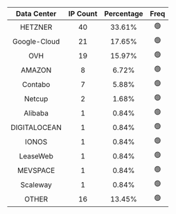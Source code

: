 | Data Center | IP Count | Percentage | Freq |
|:------------:|:--------:|:-----------:|:-----:|
| HETZNER | 40 | 33.61% | 🟢 |
| Google-Cloud | 21 | 17.65% | 🟢 |
| OVH | 19 | 15.97% | 🟢 |
| AMAZON | 8 | 6.72% | 🟢 |
| Contabo | 7 | 5.88% | 🟢 |
| Netcup | 2 | 1.68% | 🟢 |
| Alibaba | 1 | 0.84% | 🟢 |
| DIGITALOCEAN | 1 | 0.84% | 🟢 |
| IONOS | 1 | 0.84% | 🟢 |
| LeaseWeb | 1 | 0.84% | 🟢 |
| MEVSPACE | 1 | 0.84% | 🟢 |
| Scaleway | 1 | 0.84% | 🟢 |
| OTHER | 16 | 13.45% | 🟢 |
